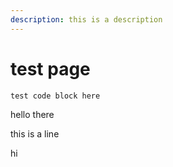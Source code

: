 ```yaml
---
description: this is a description
---
```


# test page

```text
test code block here
```

hello there

this is a line

hi

